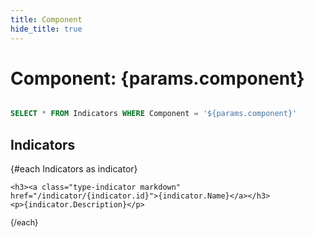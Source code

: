 ```yaml
---
title: Component
hide_title: true 
---
```



# Component: **{params.component}**

```sql Indicators

SELECT * FROM Indicators WHERE Component = '${params.component}'

```

## Indicators

<div class="xlist">
 {#each Indicators as indicator}
 
    <h3><a class="type-indicator markdown" href="/indicator/{indicator.id}">{indicator.Name}</a></h3>
    <p>{indicator.Description}</p> 
 

 {/each}
 </div>



 

 <style>
 .xlist h3 {font-weight: bold;}
 .xlist p {line-height: 1.2;margin-bottom: 1ex; font-size: .9em;}
 </style>